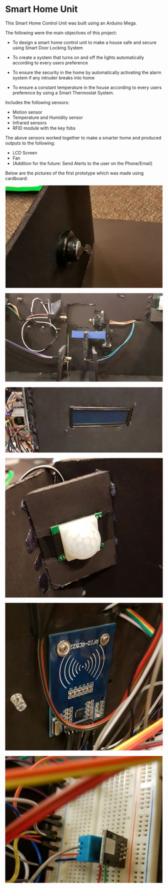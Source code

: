# Smart Home Unit
This Smart Home Control Unit was built using an Arduino Mega.

The following were the main objectives of this project:
  - To design a smart home control unit to make a house safe and secure using Smart Door Locking System

  - To create a system that turns on and off the lights automatically according to every users preference

  - To ensure the security in the home by automatically activating the alarm system if any intruder breaks into home

  - To ensure a constant temperature in the house according to every users preference by using a Smart Thermostat System.

Includes the following sensors:
  - Motion sensor
  - Temperature and Humidity sensor
  - Infrared sensors
  - RFID module with the key fobs

The above sensors worked together to make a smarter home and produced outputs to the following:
  - LCD Screen
  - Fan
  - (Addition for the future: Send Alerts to the user on the Phone/Email)

Below are the pictures of the first prototype which was made using cardboard:

![](images/fan.JPG?raw=true)

![](images/Laser.JPG?raw=true)

![](images/lcd.JPG?raw=true)

![](images/motion.JPG?raw=true)

![](images/rfid.JPG?raw=true)

![](images/temp.JPG?raw=true)
